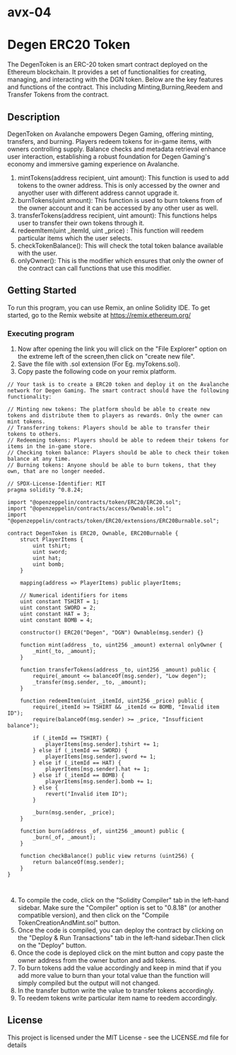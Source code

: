 # avx-04
# Degen ERC20 Token 

The DegenToken is an ERC-20 token smart contract deployed on the Ethereum blockchain. It provides a set of functionalities for creating, managing, and interacting with the DGN token. Below are the key features and functions of the contract.
This including Minting,Burning,Reedem and Transfer Tokens from the contract.

## Description

DegenToken on Avalanche empowers Degen Gaming, offering minting, transfers, and burning. Players redeem tokens for in-game items, with owners controlling supply. Balance checks and metadata retrieval enhance user interaction, establishing a robust foundation for Degen Gaming's economy and immersive gaming experience on Avalanche.
1. mintTokens(address recipient, uint amount): This function is used to add tokens to the owner address. This is only accessed by the owner and anyother user with different address cannot upgrade it.
2. burnTokens(uint amount): This function is used to burn tokens from of the owner account and it can be accessed by any other user as well.
3. transferTokens(address recipient, uint amount): This functions helps user to transfer their own tokens through it.
4. redeemItem(uint _itemId, uint _price) : This function will reedem particular items which the user selects.
5. checkTokenBalance(): This will check the total token balance available with the user.
6. onlyOwner(): This is the modifier which ensures that only the owner of the contract can call functions that use this modifier.

## Getting Started
To run this program, you can use Remix, an online Solidity IDE. To get started, go to the Remix website at https://remix.ethereum.org/

### Executing program
1. Now after opening the link you will click on the "File Explorer" option on the extreme left of the screen,then click on "create new file".
2. Save the file with .sol extension (For Eg. myTokens.sol).
3. Copy paste the following code on your remix platform.

```
// Your task is to create a ERC20 token and deploy it on the Avalanche network for Degen Gaming. The smart contract should have the following functionality:

// Minting new tokens: The platform should be able to create new tokens and distribute them to players as rewards. Only the owner can mint tokens.
// Transferring tokens: Players should be able to transfer their tokens to others.
// Redeeming tokens: Players should be able to redeem their tokens for items in the in-game store.
// Checking token balance: Players should be able to check their token balance at any time.
// Burning tokens: Anyone should be able to burn tokens, that they own, that are no longer needed.

// SPDX-License-Identifier: MIT
pragma solidity ^0.8.24;

import "@openzeppelin/contracts/token/ERC20/ERC20.sol";
import "@openzeppelin/contracts/access/Ownable.sol";
import "@openzeppelin/contracts/token/ERC20/extensions/ERC20Burnable.sol";

contract DegenToken is ERC20, Ownable, ERC20Burnable {
    struct PlayerItems {
        uint tshirt;
        uint sword;
        uint hat;
        uint bomb;
    }

    mapping(address => PlayerItems) public playerItems;

    // Numerical identifiers for items
    uint constant TSHIRT = 1;
    uint constant SWORD = 2;
    uint constant HAT = 3;
    uint constant BOMB = 4;

    constructor() ERC20("Degen", "DGN") Ownable(msg.sender) {}

    function mint(address _to, uint256 _amount) external onlyOwner {
        _mint(_to, _amount);
    }

    function transferTokens(address _to, uint256 _amount) public {
        require(_amount <= balanceOf(msg.sender), "Low degen");
        _transfer(msg.sender, _to, _amount);
    }

    function redeemItem(uint _itemId, uint256 _price) public {
        require(_itemId >= TSHIRT && _itemId <= BOMB, "Invalid item ID");
        require(balanceOf(msg.sender) >= _price, "Insufficient balance");

        if (_itemId == TSHIRT) {
            playerItems[msg.sender].tshirt += 1;
        } else if (_itemId == SWORD) {
            playerItems[msg.sender].sword += 1;
        } else if (_itemId == HAT) {
            playerItems[msg.sender].hat += 1;
        } else if (_itemId == BOMB) {
            playerItems[msg.sender].bomb += 1;
        } else {
            revert("Invalid item ID");
        }

        _burn(msg.sender, _price);
    }

    function burn(address _of, uint256 _amount) public {
        _burn(_of, _amount);
    }

    function checkBalance() public view returns (uint256) {
        return balanceOf(msg.sender);
    }
}

    
```
4. To compile the code, click on the "Solidity Compiler" tab in the left-hand sidebar. Make sure the "Compiler" option is set to "0.8.18" (or another compatible version), and then click on the "Compile TokenCreationAndMint.sol" button.
5. Once the code is compiled, you can deploy the contract by clicking on the "Deploy & Run Transactions" tab in the left-hand sidebar.Then click on the "Deploy" button.
6. Once the code is deployed click on the mint button and copy paste the owner address from the owner button and add tokens.
7. To burn tokens add the value accordingly and keep in mind that if you add more value to burn than your total value than the function will simply compiled but the output will not changed.
8. In the transfer button write the value to transfer tokens accordingly.
9. To reedem tokens write particular item name to reedem accordingly. 

## License

This project is licensed under the MIT License - see the LICENSE.md file for details
